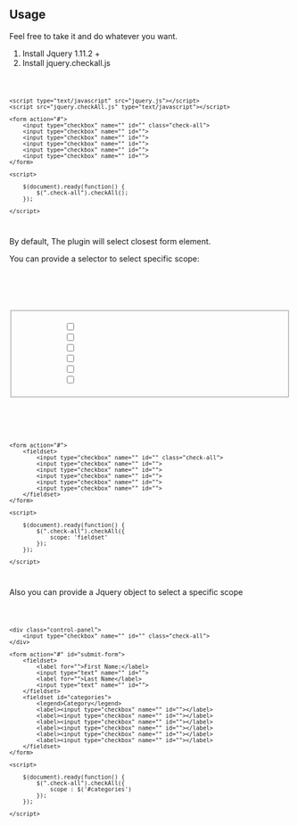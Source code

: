 <h2>Usage</h2>

<p>Feel free to take it and do whatever you want.</p>

<ol>
  <li>Install Jquery 1.11.2 +</li>
  <li>Install jquery.checkall.js</li>
</ol>

<code>

	<script type="text/javascript" src="jquery.js"></script>
	<script src="jquery.checkAll.js" type="text/javascript"></script>

	<form action="#">
		<input type="checkbox" name="" id="" class="check-all">
		<input type="checkbox" name="" id="">
		<input type="checkbox" name="" id="">
		<input type="checkbox" name="" id="">
		<input type="checkbox" name="" id="">
		<input type="checkbox" name="" id="">
	</form>

	<script>

		$(document).ready(function() {
			$(".check-all").checkAll();
		});

	</script>
</code>

<p>By default, The plugin will select closest form element.</p>

<p>You can provide a selector to select specific scope:</p>

<code>

  <form action="#">
		<fieldset>
			<input type="checkbox" name="" id="" class="check-all">
			<input type="checkbox" name="" id="">
			<input type="checkbox" name="" id="">
			<input type="checkbox" name="" id="">
			<input type="checkbox" name="" id="">
			<input type="checkbox" name="" id="">
		</fieldset>
	</form>

	<form action="#">
		<fieldset>
			<input type="checkbox" name="" id="" class="check-all">
			<input type="checkbox" name="" id="">
			<input type="checkbox" name="" id="">
			<input type="checkbox" name="" id="">
			<input type="checkbox" name="" id="">
			<input type="checkbox" name="" id="">
		</fieldset>
	</form>

	<script>

		$(document).ready(function() {
			$(".check-all").checkAll({
				scope: 'fieldset'
			});
		});

	</script>
</code>

<p>Also you can provide a Jquery object to select a specific scope</p>

<code>

	<div class="control-panel">
		<input type="checkbox" name="" id="" class="check-all">
	</div>

	<form action="#" id="submit-form">
		<fieldset>
			<label for="">First Name:</label>
			<input type="text" name="" id="">
			<label for="">Last Name</label>
			<input type="text" name="" id="">
		</fieldset>
		<fieldset id="categories">
			<legend>Category</legend>
			<label><input type="checkbox" name="" id=""></label>
			<label><input type="checkbox" name="" id=""></label>
			<label><input type="checkbox" name="" id=""></label>
			<label><input type="checkbox" name="" id=""></label>
			<label><input type="checkbox" name="" id=""></label>
			<label><input type="checkbox" name="" id=""></label>
		</fieldset>
	</form>

	<script>

		$(document).ready(function() {
			$(".check-all").checkAll({
				scope : $('#categories')
			});
		});

	</script>
</code>
